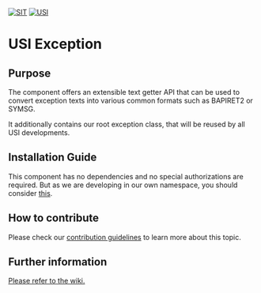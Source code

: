 <!-- Links used on this page (Declaration) -->
[CONTRIBUTING]:   ./docs/CONTRIBUTING.md
[WIKI]:           ../../wiki
[HOW_TO_PULL]:    https://github.com/SchwarzIT/sap-usi/blob/main/docs/how_to_pull.md


[![SIT](https://img.shields.io/badge/SIT-About%20us-%236e1e6e)](https://it.schwarz/en)
[![USI](https://img.shields.io/badge/USI-More%20Software-blue)](https://github.com/SchwarzIT/sap-usi)

# USI Exception
## Purpose
The component offers an extensible text getter API that can be used to convert exception texts into various common formats such as BAPIRET2 or SYMSG.

It additionally contains our root exception class, that will be reused by all USI developments.

## Installation Guide
This component has no dependencies and no special authorizations are required.
But as we are developing in our own namespace, you should consider [this][HOW_TO_PULL].

## How to contribute
Please check our [contribution guidelines][CONTRIBUTING] to learn more about this topic.

## Further information
[Please refer to the wiki.][WIKI]
